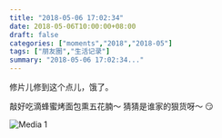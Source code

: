 ```yaml
---
title: "2018-05-06 17:02:34"
date: 2018-05-06T10:00:00+08:00
draft: false
categories: ["moments","2018","2018-05"]
tags: ["朋友圈","生活记录"]
summary: "2018-05-06 17:02:34..."
---
```


修片儿修到这个点儿，饿了。

敲好吃滴蜂蜜烤面包熏五花腩～
猜猜是谁家的狠货呀～
😏

![Media 1](/Moments/photos/2018-05-06/201805061702340.jpg)

